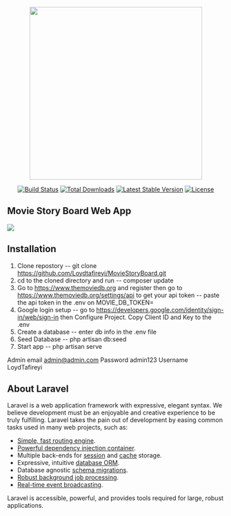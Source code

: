 <p align="center"><img src="https://res.cloudinary.com/dtfbvvkyp/image/upload/v1566331377/laravel-logolockup-cmyk-red.svg" width="400"></p>

<p align="center">
<a href="https://travis-ci.org/laravel/framework"><img src="https://travis-ci.org/laravel/framework.svg" alt="Build Status"></a>
<a href="https://packagist.org/packages/laravel/framework"><img src="https://poser.pugx.org/laravel/framework/d/total.svg" alt="Total Downloads"></a>
<a href="https://packagist.org/packages/laravel/framework"><img src="https://poser.pugx.org/laravel/framework/v/stable.svg" alt="Latest Stable Version"></a>
<a href="https://packagist.org/packages/laravel/framework"><img src="https://poser.pugx.org/laravel/framework/license.svg" alt="License"></a>
</p>

## Movie Story Board Web App
<img src="https://drive.google.com/file/d/1QRC4qvpJlsTVp1HF_Rs6UZ01r_nlOtEA/view?usp=sharing">

## Installation
1. Clone repostory 
-- git clone https://github.com/Loydtafireyi/MovieStoryBoard.git
2. cd to the cloned directory and run
-- composer update
3. Go to https://www.themoviedb.org and register then go to https://www.themoviedb.org/settings/api to get your api token
-- paste the api token in the .env on MOVIE_DB_TOKEN=
4. Google login setup
-- go to https://developers.google.com/identity/sign-in/web/sign-in then Configure Project. Copy Client ID and Key to the .env
5. Create a database
-- enter db info in the .env file
6. Seed Database
-- php artisan db:seed
7. Start app
-- php artisan serve

Admin email admin@admin.com
Password admin123
Username LoydTafireyi

## About Laravel

Laravel is a web application framework with expressive, elegant syntax. We believe development must be an enjoyable and creative experience to be truly fulfilling. Laravel takes the pain out of development by easing common tasks used in many web projects, such as:

- [Simple, fast routing engine](https://laravel.com/docs/routing).
- [Powerful dependency injection container](https://laravel.com/docs/container).
- Multiple back-ends for [session](https://laravel.com/docs/session) and [cache](https://laravel.com/docs/cache) storage.
- Expressive, intuitive [database ORM](https://laravel.com/docs/eloquent).
- Database agnostic [schema migrations](https://laravel.com/docs/migrations).
- [Robust background job processing](https://laravel.com/docs/queues).
- [Real-time event broadcasting](https://laravel.com/docs/broadcasting).

Laravel is accessible, powerful, and provides tools required for large, robust applications.

